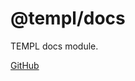 # @templ/docs

TEMPL docs module.

[GitHub](https://github.com/rjoydip/templ/tree/main/packages/docs)
